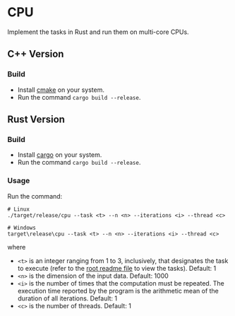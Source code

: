 # CPU

Implement the tasks in Rust and run them on multi-core CPUs.


## C++ Version

### Build

- Install [cmake](https://cmake.org/) on your system.
- Run the command `cargo build --release`.


## Rust Version


### Build

- Install [cargo](https://doc.rust-lang.org/stable/cargo/) on your system.
- Run the command `cargo build --release`.


### Usage

Run the command:

```
# Linux
./target/release/cpu --task <t> --n <n> --iterations <i> --thread <c>

# Windows
target\release\cpu --task <t> --n <n> --iterations <i> --thread <c>
```

where

- `<t>` is an integer ranging from 1 to 3, inclusively, that designates the task to execute
  (refer to the [root readme file](https://github.com/Vincent-Therrien/gpu-arena/tree/main) to view
  the tasks). Default: 1
- `<n>` is the dimension of the input data. Default: 1000
- `<i>` is the number of times that the computation must be repeated. The execution time reported
  by the program is the arithmetic mean of the duration of all iterations. Default: 1
- `<c>` is the number of threads. Default: 1

